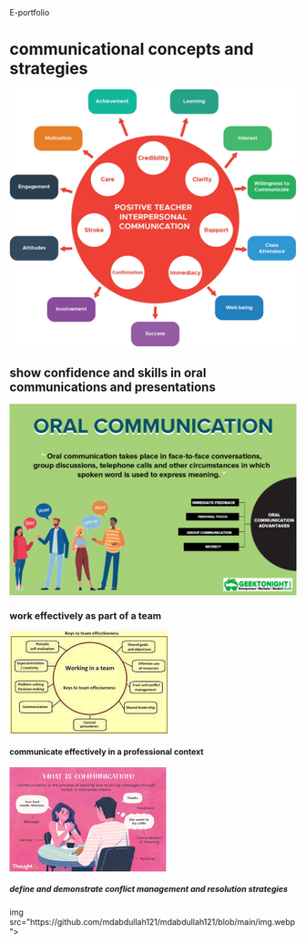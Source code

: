 <html>
   <head> 
     E-portfolio
  </head>
  <body>
   <h1>communicational concepts and strategies</h1>
    <img src="bap11.jpg"alt"khalu">
   <h2>show confidence and skills in oral communications and presentations</h2>
     <img src="bap12.png"alt"kp">
   <h3>work effectively as part of a team</h3>
     <img src="https://github.com/mdabdullah121/mdabdullah121/blob/main/image%2030.jfif" alt "kd">
     
   <h4>communicate effectively in a professional context</h4>
       <img src="https://github.com/mdabdullah121/mdabdullah121/blob/main/image%2040.jfif"alt"kk">
   <h5>define and demonstrate conflict management and resolution strategies</h5>
     img src="https://github.com/mdabdullah121/mdabdullah121/blob/main/img.webp">
   </body>
   </html>

